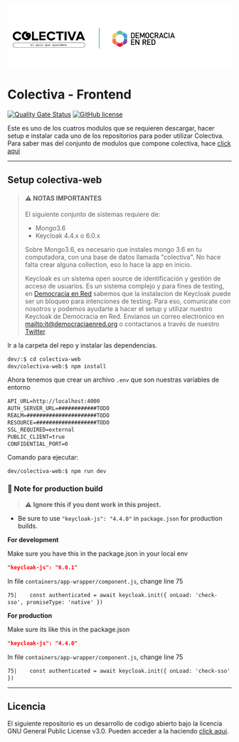 ![Header](docs/header-doc.png)

# Colectiva - Frontend

[![Quality Gate Status](https://sonarcloud.io/api/project_badges/measure?project=DemocraciaEnRed_leyesabiertas-web&metric=alert_status)](https://sonarcloud.io/dashboard?id=DemocraciaEnRed_leyesabiertas-web)
[![GitHub license](https://img.shields.io/github/license/DemocraciaEnRed/colectiva-notifier)](https://github.com/DemocraciaEnRed/colectiva-notifier/blob/master/LICENSE)

Este es uno de los cuatros modulos que se requieren descargar, hacer setup e instalar cada uno de los repositorios para poder utilizar Colectiva.
Para saber mas del conjunto de modulos que compone colectiva, hace [click aqui](https://github.com/DemocraciaEnRed/colectiva) 

---

## Setup colectiva-web

> #### ⚠️ NOTAS IMPORTANTES
> 
> El siguiente conjunto de sistemas requiere de:
> - Mongo3.6
> - Keycloak 4.4.x o 6.0.x
> 
> Sobre Mongo3.6, es necesario que instales mongo 3.6 en tu computadora, con una base de datos llamada "colectiva". No hace falta crear alguna collection, eso lo hace la app en inicio.
> 
> Keycloak es un sistema open source de identificación y gestión de acceso de usuarios. Es un sistema complejo y para fines de testing, en [Democracia en Red](https://democraciaenred.org) sabemos que la instalacion de Keycloak puede ser un bloqueo para intenciones de testing. Para eso, comunicate con nosotros y podemos ayudarte a hacer el setup y utilizar nuestro Keycloak de Democracia en Red. Envianos un correo electronico en [mailto:it@democraciaenred.org](it@democraciaenred.org) o contactanos a través de nuestro [Twitter](https://twitter.com/fundacionDER).

Ir a la carpeta del repo y instalar las dependencias.

```
dev/:$ cd colectiva-web
dev/colectiva-web:$ npm install
```
Ahora tenemos que crear un archivo `.env` que son nuestras variables de entorno

```env
API_URL=http://localhost:4000
AUTH_SERVER_URL=############TODO
REALM=######################TODO
RESOURCE=###################TODO
SSL_REQUIRED=external
PUBLIC_CLIENT=true
CONFIDENTIAL_PORT=0
```

Comando para ejecutar:

```
dev/colectiva-web:$ npm run dev
```

### 📓 Note for production build

> ⚠ **Ignore this if you dont work in this project.**

- Be sure to use `"keycloak-js": "4.4.0"` in `package.json` for production builds.

**For development**

Make sure you have this in the package.json in your local env

```json
"keycloak-js": "6.0.1"    
```
In file `containers/app-wrapper/component.js`, change line 75
```
75|    const authenticated = await keycloak.init({ onLoad: 'check-sso', promiseType: 'native' })
```

**For production**

Make sure its like this in the package.json

```json
"keycloak-js": "4.4.0"
```
In file `containers/app-wrapper/component.js`, change line 75

```
75|    const authenticated = await keycloak.init({ onLoad: 'check-sso' })
```

---

## Licencia

El siguiente repositorio es un desarrollo de codigo abierto bajo la licencia GNU General Public License v3.0. Pueden acceder a la haciendo [click aqui](./LICENSE).


